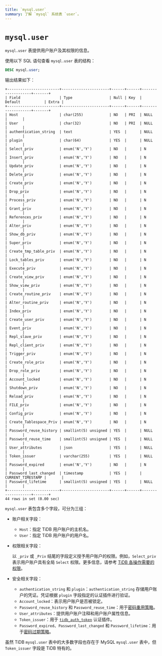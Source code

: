 ```yaml
---
title: `mysql.user`
summary: 了解 `mysql` 系统表 `user`。
---
```


# `mysql.user`

`mysql.user` 表提供用户账户及其权限的信息。

使用以下 SQL 语句查看 `mysql.user` 表的结构：

```sql
DESC mysql.user;
```

输出结果如下：

```
+------------------------+----------------------+------+------+-------------------+-------+
| Field                  | Type                 | Null | Key  | Default           | Extra |
+------------------------+----------------------+------+------+-------------------+-------+
| Host                   | char(255)            | NO   | PRI  | NULL              |       |
| User                   | char(32)             | NO   | PRI  | NULL              |       |
| authentication_string  | text                 | YES  |      | NULL              |       |
| plugin                 | char(64)             | YES  |      | NULL              |       |
| Select_priv            | enum('N','Y')        | NO   |      | N                 |       |
| Insert_priv            | enum('N','Y')        | NO   |      | N                 |       |
| Update_priv            | enum('N','Y')        | NO   |      | N                 |       |
| Delete_priv            | enum('N','Y')        | NO   |      | N                 |       |
| Create_priv            | enum('N','Y')        | NO   |      | N                 |       |
| Drop_priv              | enum('N','Y')        | NO   |      | N                 |       |
| Process_priv           | enum('N','Y')        | NO   |      | N                 |       |
| Grant_priv             | enum('N','Y')        | NO   |      | N                 |       |
| References_priv        | enum('N','Y')        | NO   |      | N                 |       |
| Alter_priv             | enum('N','Y')        | NO   |      | N                 |       |
| Show_db_priv           | enum('N','Y')        | NO   |      | N                 |       |
| Super_priv             | enum('N','Y')        | NO   |      | N                 |       |
| Create_tmp_table_priv  | enum('N','Y')        | NO   |      | N                 |       |
| Lock_tables_priv       | enum('N','Y')        | NO   |      | N                 |       |
| Execute_priv           | enum('N','Y')        | NO   |      | N                 |       |
| Create_view_priv       | enum('N','Y')        | NO   |      | N                 |       |
| Show_view_priv         | enum('N','Y')        | NO   |      | N                 |       |
| Create_routine_priv    | enum('N','Y')        | NO   |      | N                 |       |
| Alter_routine_priv     | enum('N','Y')        | NO   |      | N                 |       |
| Index_priv             | enum('N','Y')        | NO   |      | N                 |       |
| Create_user_priv       | enum('N','Y')        | NO   |      | N                 |       |
| Event_priv             | enum('N','Y')        | NO   |      | N                 |       |
| Repl_slave_priv        | enum('N','Y')        | NO   |      | N                 |       |
| Repl_client_priv       | enum('N','Y')        | NO   |      | N                 |       |
| Trigger_priv           | enum('N','Y')        | NO   |      | N                 |       |
| Create_role_priv       | enum('N','Y')        | NO   |      | N                 |       |
| Drop_role_priv         | enum('N','Y')        | NO   |      | N                 |       |
| Account_locked         | enum('N','Y')        | NO   |      | N                 |       |
| Shutdown_priv          | enum('N','Y')        | NO   |      | N                 |       |
| Reload_priv            | enum('N','Y')        | NO   |      | N                 |       |
| FILE_priv              | enum('N','Y')        | NO   |      | N                 |       |
| Config_priv            | enum('N','Y')        | NO   |      | N                 |       |
| Create_Tablespace_Priv | enum('N','Y')        | NO   |      | N                 |       |
| Password_reuse_history | smallint(5) unsigned | YES  |      | NULL              |       |
| Password_reuse_time    | smallint(5) unsigned | YES  |      | NULL              |       |
| User_attributes        | json                 | YES  |      | NULL              |       |
| Token_issuer           | varchar(255)         | YES  |      | NULL              |       |
| Password_expired       | enum('N','Y')        | NO   |      | N                 |       |
| Password_last_changed  | timestamp            | YES  |      | CURRENT_TIMESTAMP |       |
| Password_lifetime      | smallint(5) unsigned | YES  |      | NULL              |       |
+------------------------+----------------------+------+------+-------------------+-------+
44 rows in set (0.00 sec)
```

`mysql.user` 表包含多个字段，可分为三组：

* 账户相关字段：
    * `Host`：指定 TiDB 用户账户的主机名。
    * `User`：指定 TiDB 用户账户的用户名。
* 权限相关字段：

    以 `_priv` 或 `_Priv` 结尾的字段定义授予用户账户的权限。例如，`Select_priv` 表示用户账户具有全局 `Select` 权限。更多信息，请参考 [TiDB 各操作需要的权限](/privilege-management.md#tidb-各操作需要的权限)。

* 安全相关字段：
    * `authentication_string` 和 `plugin`：`authentication_string` 存储用户账户的凭证。凭证根据 `plugin` 字段指定的认证插件进行验证。
    * `Account_locked`：表示用户账户是否被锁定。
    * `Password_reuse_history` 和 `Password_reuse_time`：用于[密码重用策略](/password-management.md#密码重用策略)。
    * `User_attributes`：提供用户账户注释和用户账户属性信息。
    * `Token_issuer`：用于 [`tidb_auth_token`](/security-compatibility-with-mysql.md#tidb_auth_token) 认证插件。
    * `Password_expired`、`Password_last_changed` 和 `Password_lifetime`：用于[密码过期策略](/password-management.md#密码过期策略)。

虽然 TiDB `mysql.user` 表中的大多数字段也存在于 MySQL `mysql.user` 表中，但 `Token_issuer` 字段是 TiDB 特有的。